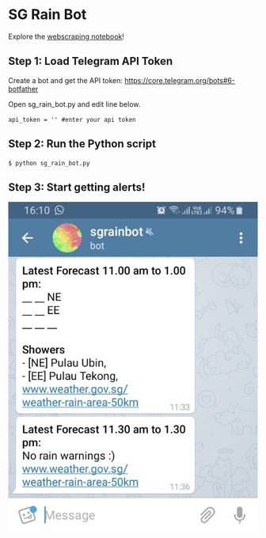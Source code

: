 # SG Rain Bot
Explore the [webscraping notebook](https://github.com/MichaelOw/SG_Rain_Bot/blob/master/notebooks/web_scraping.ipynb)!

Step 1: Load Telegram API Token
-
Create a bot and get the API token: https://core.telegram.org/bots#6-botfather

Open sg_rain_bot.py and edit line below.

    api_token = '' #enter your api token

Step 2: Run the Python script
-
    $ python sg_rain_bot.py

Step 3: Start getting alerts!
-

![alt text](demo.png)
